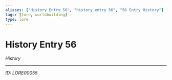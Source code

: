 ```yaml
---
aliases: ["History Entry 56", "history entry 56", "56 Entry History"]
tags: [lore, worldbuilding]
type: lore
---
```


# History Entry 56

*History*

---
*ID: LORE00055*